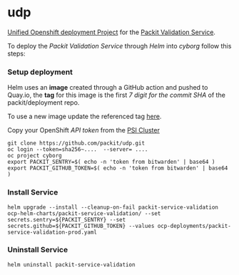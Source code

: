 # udp

[Unified Openshift deployment Project](https://docs.google.com/presentation/d/1MlLuuawzxJg6U15zbPby6JAtNNEWZAhfGEWNcpYSWeo) for the [Packit Validation Service](https://github.com/packit/deployment/tree/main/cron-jobs/packit-service-validation).

To deploy the *Packit Validation Service* through *Helm* into *cyborg* follow this steps:

### Setup deployment

Helm uses an **image** created through a GitHub action and pushed to Quay.io, the **tag** for this image is the first *7 digit for the commit SHA* of the packit/deployment repo.

To use a new image update the referenced tag [here](https://github.com/packit/udp/blob/main/ocp-deployments/packit-service-validation-prod.yaml#L18).

Copy your OpenShift *API token* from the [PSI Cluster](https://ocp4.psi.redhat.com/)

```
git clone https://github.com/packit/udp.git
oc login --token=sha256~....  --server= ....
oc project cyborg
export PACKIT_SENTRY=$( echo -n 'token from bitwarden' | base64 )
export PACKIT_GITHUB_TOKEN=$( echo -n 'token from bitwarden' | base64 )
```

### Install Service
```
helm upgrade --install --cleanup-on-fail packit-service-validation ocp-helm-charts/packit-service-validation/ --set secrets.sentry=${PACKIT_SENTRY} --set secrets.github=${PACKIT_GITHUB_TOKEN} --values ocp-deployments/packit-service-validation-prod.yaml
```

### Uninstall Service
```
helm uninstall packit-service-validation
```
